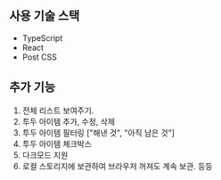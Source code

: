 ## 사용 기술 스택
- TypeScript
- React
- Post CSS

## 추가 기능
1. 전체 리스트 보여주기.
2. 투두 아이템 추가, 수정, 삭제
3. 투두 아이템 필터링 ["해낸 것", "아직 남은 것"]
4. 투두 아이템 체크박스
5. 다크모드 지원
6. 로컬 스토리지에 보관하여 브라우저 꺼져도 계속 보관. 등등
